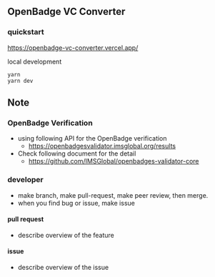 ## OpenBadge VC Converter

### quickstart

https://openbadge-vc-converter.vercel.app/

local development

```
yarn
yarn dev
```

## Note

### OpenBadge Verification

- using following API for the OpenBadge verification
  - https://openbadgesvalidator.imsglobal.org/results
- Check following document for the detail
  - https://github.com/IMSGlobal/openbadges-validator-core

### developer

- make branch, make pull-request, make peer review, then merge.
- when you find bug or issue, make issue

#### pull request

- describe overview of the feature

#### issue

- describe overview of the issue
